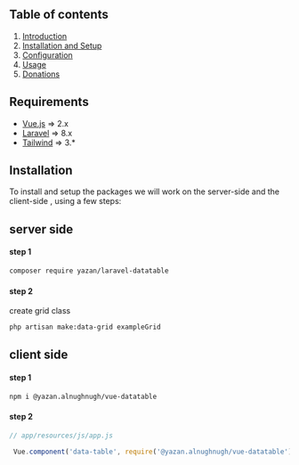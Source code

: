 ## Table of contents

  1. [Introduction](1-introduction.md)
  2. [Installation and Setup](2-Installation-and-Setup.md)
  3. [Configuration](3-Configuration.md)
  4. [Usage](4-Usage.md)
  5. [Donations](https://github.com/yazan-alnugnugh/laravel-datatable/blob/master/_docs/Donations/crypto/index.md)



## Requirements

* [Vue.js](https://vuejs.org/)  => 2.x
* [Laravel](http://laravel.com/docs/) => 8.x
* [Tailwind](https://tailwindcss.com/) => 3.*


## Installation


To install and setup the packages we will work on the server-side and the client-side , using a few steps:
## server side 

#### step 1
```bash
composer require yazan/laravel-datatable
```
#### step 2 

create grid class 
```bash
php artisan make:data-grid exampleGrid
```

## client side

#### step 1 
```bash
npm i @yazan.alnughnugh/vue-datatable
```
#### step 2 
```javascript
// app/resources/js/app.js

 Vue.component('data-table', require('@yazan.alnughnugh/vue-datatable').default);
```
